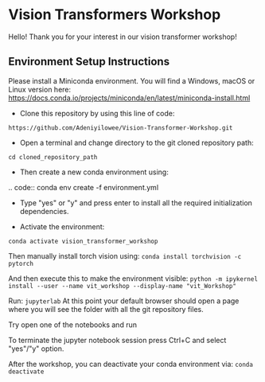 # Vision Transformers Workshop
Hello! Thank you for your interest in our vision transformer workshop!

## Environment Setup Instructions

Please install a Miniconda environment. You will find a Windows, macOS or Linux version here: https://docs.conda.io/projects/miniconda/en/latest/miniconda-install.html

- Clone this repository by using this line of code: 

``` https://github.com/Adeniyilowee/Vision-Transformer-Workshop.git ```

- Open a terminal and change directory to the git cloned repository path:

`cd cloned_repository_path`

- Then create a new conda environment using:

.. code::
  conda env create -f environment.yml

- Type "yes" or "y" and press enter to install all the required initialization dependencies.

- Activate the environment: 

`conda activate vision_transformer_workshop`

Then manually install torch vision using: `conda install torchvision -c pytorch`

And then execute this to make the environment visible: `python -m ipykernel install --user --name vit_workshop --display-name "vit_Workshop"`

Run: `jupyterlab` At this point your default browser should open a page where you will see the folder with all the git repository files.

Try open one of the notebooks and run

To terminate the jupyter notebook session press Ctrl+C and select "yes"/"y" option.

After the workshop, you can deactivate your conda environment via: `conda deactivate`